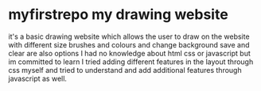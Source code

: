 ﻿# myfirstrepo my drawing website
 it's a basic drawing website which allows the user to draw on the website with different size brushes and colours and change background save and clear are also options
I had no knowledge about html css or javascript but im committed to learn 
I tried adding different features in the layout through css myself and tried to understand and add additional features through javascript as well.

